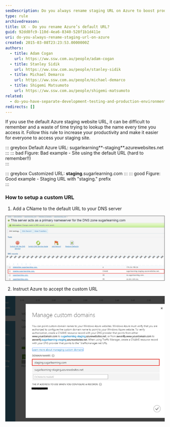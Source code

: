 ```yaml
---
seoDescription: Do you always rename staging URL on Azure to boost productivity and ease site access?
type: rule
archivedreason:
title: UX - Do you rename Azure’s default URL?
guid: 92dd8fc9-110d-4ea6-8340-528f1b1d411e
uri: do-you-always-rename-staging-url-on-azure
created: 2015-03-08T23:23:53.0000000Z
authors:
  - title: Adam Cogan
    url: https://ww.ssw.com.au/people/adam-cogan
  - title: Stanley Sidik
    url: https://ww.ssw.com.au/people/stanley-sidik
  - title: Michael Demarco
    url: https://ww.ssw.com.au/people/michael-demarco
  - title: Shigemi Matsumoto
    url: https://ww.ssw.com.au/people/shigemi-matsumoto
related:
  - do-you-have-separate-development-testing-and-production-environments
redirects: []
---
```


If you use the default Azure staging website URL, it can be difficult to remember and a waste of time trying to lookup the name every time you access it. Follow this rule to increase your productivity and make it easier for everyone to access your staging site.

<!--endintro-->

::: greybox
Default Azure URL:
sugarlearning**-staging**&#46;azurewebsites&#46;net
:::
::: bad
Figure: Bad example - Site using the default URL (hard to remember!!)  
:::

::: greybox
Customized URL:
**staging**&#46;sugarlearning&#46;com
:::
::: good
Figure: Good example - Staging URL with "staging&#46;" prefix  
:::

### How to setup a custom URL

1. Add a CName to the default URL to your DNS server

![Figure: CName being added to DNS for the default URL](2015-03-10_17-13-55.png)

2. Instruct Azure to accept the custom URL

![Figure: Azure being configured to accept the CName](custom-domains.png)
